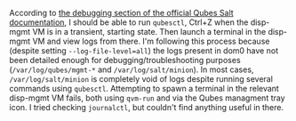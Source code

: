 According to [the debugging section of the official Qubes Salt documentation](https://www.qubes-os.org/doc/salt/#debugging), I should be able to run `qubesctl`, Ctrl+Z when the disp-mgmt VM is in a transient, starting state. Then launch a terminal in the disp-mgmt VM and view logs from there. I'm following this process because (despite setting `--log-file-level=all`) the logs present in dom0 have not been detailed enough for debugging/troubleshooting purposes (`/var/log/qubes/mgmt-*` and `/var/log/salt/minion`). In most cases, `/var/log/salt/minion` is completely void of logs despite running several commands using `qubesctl`.  Attempting to spawn a terminal in the relevant disp-mgmt VM fails, both using `qvm-run` and via the Qubes managment tray icon. I tried checking `journalctl`, but couldn't find anything useful in there.